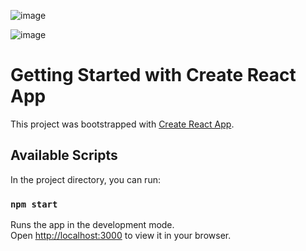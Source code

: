 ![image](https://user-images.githubusercontent.com/73798412/195769446-8dabb1d7-4153-4a79-b529-2c259dbffa2e.png)

![image](https://user-images.githubusercontent.com/73798412/195769428-27a2b95b-c594-4e01-9b07-5153fbe5837a.png)

# Getting Started with Create React App

This project was bootstrapped with [Create React App](https://github.com/facebook/create-react-app).

## Available Scripts

In the project directory, you can run:

### `npm start`

Runs the app in the development mode.\
Open [http://localhost:3000](http://localhost:3000) to view it in your browser.


